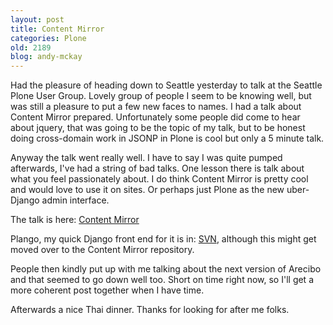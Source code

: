 ```yaml
---
layout: post
title: Content Mirror
categories: Plone
old: 2189
blog: andy-mckay
---
```

<p>Had the pleasure of heading down to Seattle yesterday to talk at the Seattle Plone User Group. Lovely group of people I seem to be knowing well, but was still a pleasure to put a few new faces to names. I had a talk about Content Mirror prepared. Unfortunately some people did come to hear about jquery, that was going to be the topic of my talk, but to be honest doing cross-domain work in JSONP in Plone is cool but only a 5 minute talk.</p>
<p>Anyway the talk went really well. I have to say I was quite pumped afterwards, I've had a string of bad talks. One lesson there is talk about what you feel passionately about. I do think Content Mirror is pretty cool and would love to use it on sites. Or perhaps just Plone as the new uber-Django admin interface.</p>
<p>The talk is here: <a href="http://www.agmweb.ca/files/content-mirror.pdf">Content Mirror</a></p>
<p>Plango, my quick Django front end for it is in: <a href="http://svn.clearwind.ca/public/django/plango">SVN</a>, although this might get moved over to the Content Mirror repository.</p>
<p>People then kindly put up with me talking about the next version of Arecibo and that seemed to go down well too. Short on time right now, so I'll get a more coherent post together when I have time.</p>
<p>Afterwards a nice Thai dinner. Thanks for looking for after me folks.</p>